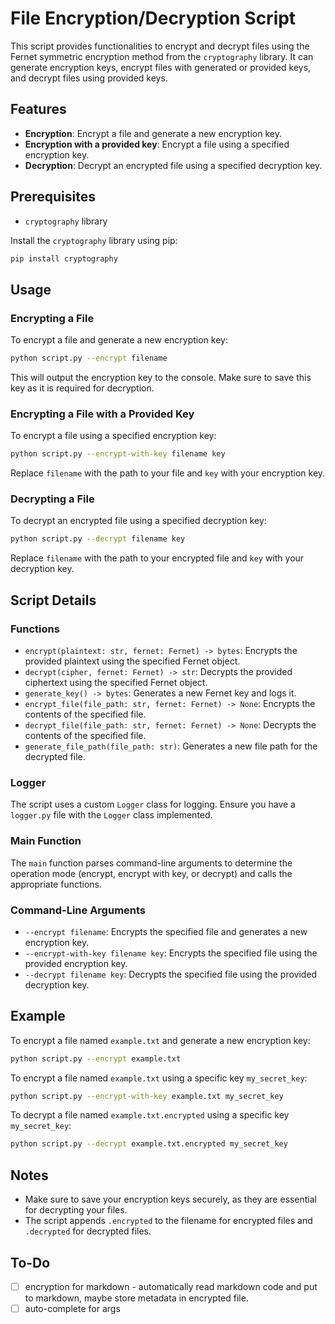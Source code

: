 # File Encryption/Decryption Script

This script provides functionalities to encrypt and decrypt files using the Fernet symmetric encryption method from the `cryptography` library. It can generate encryption keys, encrypt files with generated or provided keys, and decrypt files using provided keys.

## Features

- **Encryption**: Encrypt a file and generate a new encryption key.
- **Encryption with a provided key**: Encrypt a file using a specified encryption key.
- **Decryption**: Decrypt an encrypted file using a specified decryption key.

## Prerequisites

- `cryptography` library

Install the `cryptography` library using pip:

```bash
pip install cryptography
```

## Usage

### Encrypting a File

To encrypt a file and generate a new encryption key:

```bash
python script.py --encrypt filename
```

This will output the encryption key to the console. Make sure to save this key as it is required for decryption.

### Encrypting a File with a Provided Key

To encrypt a file using a specified encryption key:

```bash
python script.py --encrypt-with-key filename key
```

Replace `filename` with the path to your file and `key` with your encryption key.

### Decrypting a File

To decrypt an encrypted file using a specified decryption key:

```bash
python script.py --decrypt filename key
```

Replace `filename` with the path to your encrypted file and `key` with your decryption key.

## Script Details

### Functions

- `encrypt(plaintext: str, fernet: Fernet) -> bytes`: Encrypts the provided plaintext using the specified Fernet object.
- `decrypt(cipher, fernet: Fernet) -> str`: Decrypts the provided ciphertext using the specified Fernet object.
- `generate_key() -> bytes`: Generates a new Fernet key and logs it.
- `encrypt_file(file_path: str, fernet: Fernet) -> None`: Encrypts the contents of the specified file.
- `decrypt_file(file_path: str, fernet: Fernet) -> None`: Decrypts the contents of the specified file.
- `generate_file_path(file_path: str)`: Generates a new file path for the decrypted file.

### Logger

The script uses a custom `Logger` class for logging. Ensure you have a `logger.py` file with the `Logger` class implemented.

### Main Function

The `main` function parses command-line arguments to determine the operation mode (encrypt, encrypt with key, or decrypt) and calls the appropriate functions.

### Command-Line Arguments

- `--encrypt filename`: Encrypts the specified file and generates a new encryption key.
- `--encrypt-with-key filename key`: Encrypts the specified file using the provided encryption key.
- `--decrypt filename key`: Decrypts the specified file using the provided decryption key.

## Example

To encrypt a file named `example.txt` and generate a new encryption key:

```bash
python script.py --encrypt example.txt
```

To encrypt a file named `example.txt` using a specific key `my_secret_key`:

```bash
python script.py --encrypt-with-key example.txt my_secret_key
```

To decrypt a file named `example.txt.encrypted` using a specific key `my_secret_key`:

```bash
python script.py --decrypt example.txt.encrypted my_secret_key
```

## Notes

- Make sure to save your encryption keys securely, as they are essential for decrypting your files.
- The script appends `.encrypted` to the filename for encrypted files and `.decrypted` for decrypted files.

## To-Do
- [ ] encryption for markdown - automatically read markdown code and put to markdown, maybe store metadata in encrypted file.
- [ ] auto-complete for args
